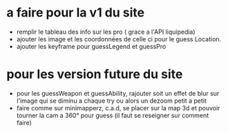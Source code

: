# a faire pour la v1 du site
* remplir le tableau des info sur les pro ( grace a l'API liquipedia)
* ajouter les image et les coordonnées de celle ci pour le guess Location.
* ajouter les keyframe pour guessLegend et guessPro

# pour les version future du site
* pour les guessWeapon et guessAbility, rajouter soit un effet de blur sur l'image qui se diminu a chaque try ou alors un dezoom petit a petit
* faire comme sur minimapperz, c.a.d, se placer sur la map 3d et pouvoir tourner la cam a 360° pour guess (il faut se reseigner sur comment faire)
